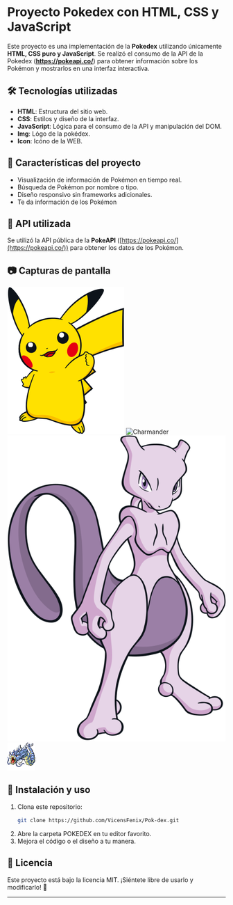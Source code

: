 # Proyecto Pokedex con HTML, CSS y JavaScript

Este proyecto es una implementación de la **Pokedex** utilizando únicamente **HTML, CSS puro y JavaScript**. Se realizó el consumo de la API de la Pokedex (**https://pokeapi.co/**) para obtener información sobre los Pokémon y mostrarlos en una interfaz interactiva.

## 🛠️ Tecnologías utilizadas
- **HTML**: Estructura del sitio web.
- **CSS**: Estilos y diseño de la interfaz.
- **JavaScript**: Lógica para el consumo de la API y manipulación del DOM.
- **Img**: Lógo de la pokédex.
- **Icon**: Icóno de la WEB.

## 🚀 Características del proyecto
- Visualización de información de Pokémon en tiempo real.
- Búsqueda de Pokémon por nombre o tipo.
- Diseño responsivo sin frameworks adicionales.
- Te da información de los Pokémon

## 🔗 API utilizada
Se utilizó la API pública de la **PokeAPI** ([https://pokeapi.co/](https://pokeapi.co/)) para obtener los datos de los Pokémon.

## 📷 Capturas de pantalla
![Pikachu](https://raw.githubusercontent.com/PokeAPI/sprites/master/sprites/pokemon/other/dream-world/25.svg)
![Charmander](https://raw.githubusercontent.com/PokeAPI/sprites/master/sprites/pokemon/other/showdown/back/4.gif)
![Mewtwo](https://raw.githubusercontent.com/PokeAPI/sprites/master/sprites/pokemon/other/dream-world/150.svg)
![gyarados](https://raw.githubusercontent.com/PokeAPI/sprites/master/sprites/pokemon/versions/generation-iii/emerald/130.png)
## 📌 Instalación y uso
1. Clona este repositorio:
   ```bash
   git clone https://github.com/VicensFenix/Pok-dex.git
   ```
2. Abre la carpeta POKEDEX en tu editor favorito.
3. Mejora el código o el diseño a tu manera.

## 📄 Licencia
Este proyecto está bajo la licencia MIT. ¡Siéntete libre de usarlo y modificarlo! 🎉

---
